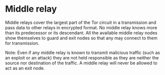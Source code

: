 # Middle relay

Middle relays cover the largest part of the Tor circuit in a transmission and pass data to other relays in encrypted format. No middle relay knows more than its predecessor or its descendant. All the available middle relay nodes show themselves to guard and exit nodes so that any may connect to them for transmission.

Note: Even if any middle relay is known to transmit malicious traffic (such as an exploit or an attack) they are not held responsible as they are neither the source nor destination of the traffic. A middle relay will never be allowed to act as an exit node.
